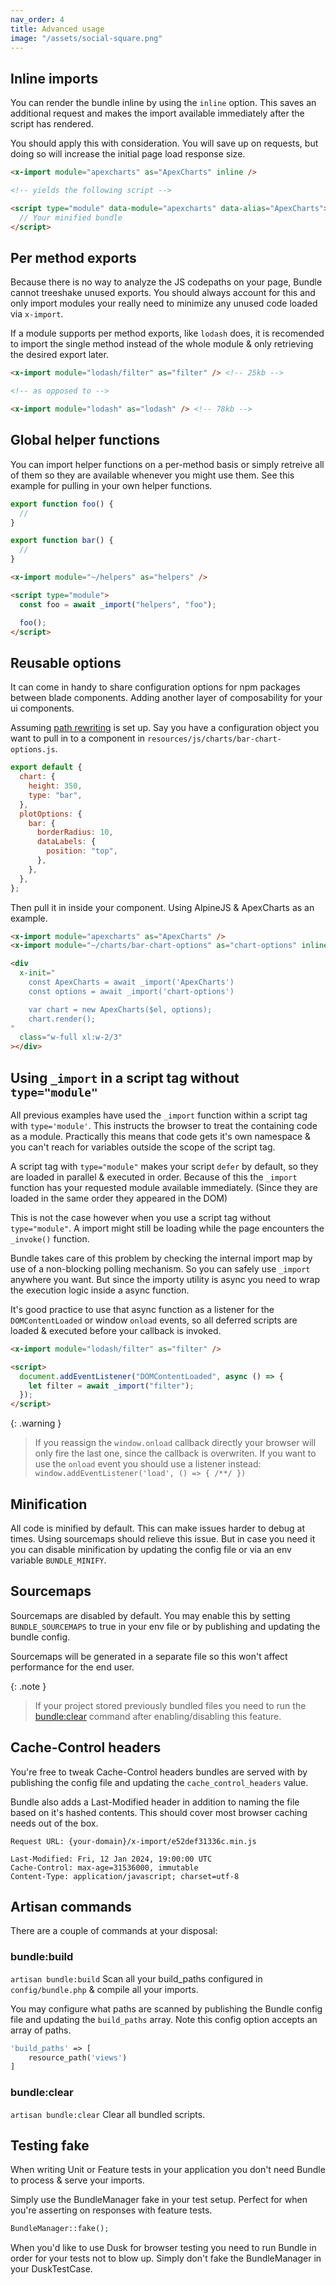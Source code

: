 ```yaml
---
nav_order: 4
title: Advanced usage
image: "/assets/social-square.png"
---
```


## Inline imports

You can render the bundle inline by using the `inline` option. This saves an additional request and makes the import available immediately after the script has rendered.

You should apply this with consideration. You will save up on requests, but doing so will increase the initial page load response size.

```html
<x-import module="apexcharts" as="ApexCharts" inline />

<!-- yields the following script -->

<script type="module" data-module="apexcharts" data-alias="ApexCharts">
  // Your minified bundle
</script>
```

## Per method exports

Because there is no way to analyze the JS codepaths on your page, Bundle cannot treeshake unused exports.
You should always account for this and only import modules your really need to minimize any unused code loaded via `x-import`.

If a module supports per method exports, like `lodash` does, it is recomended to import the single method instead of the whole module & only retrieving the desired export later.

```html
<x-import module="lodash/filter" as="filter" /> <!-- 25kb -->

<!-- as opposed to -->

<x-import module="lodash" as="lodash" /> <!-- 78kb -->
```

## Global helper functions

You can import helper functions on a per-method basis or simply retreive all of them so they are available whenever you might use them. See this example for pulling in your own helper functions.

```javascript
export function foo() {
  //
}

export function bar() {
  //
}
```

```html
<x-import module="~/helpers" as="helpers" />

<script type="module">
  const foo = await _import("helpers", "foo");

  foo();
</script>
```

## Reusable options

It can come in handy to share configuration options for npm packages between blade components. Adding another layer of composability for your ui components.

Assuming [path rewriting](https://laravel-bundle.dev/local-modules.html) is set up. Say you have a configuration object you want to pull in to a component in `resources/js/charts/bar-chart-options.js`.

```javascript
export default {
  chart: {
    height: 350,
    type: "bar",
  },
  plotOptions: {
    bar: {
      borderRadius: 10,
      dataLabels: {
        position: "top",
      },
    },
  },
};
```

Then pull it in inside your component. Using AlpineJS & ApexCharts as an example.

```html
<x-import module="apexcharts" as="ApexCharts" />
<x-import module="~/charts/bar-chart-options" as="chart-options" inline />

<div
  x-init="
    const ApexCharts = await _import('ApexCharts')
    const options = await _import('chart-options')

    var chart = new ApexCharts($el, options);
    chart.render();
"
  class="w-full xl:w-2/3"
></div>
```

## Using `_import` in a script tag without `type="module"`

All previous examples have used the `_import` function within a script tag with `type='module'`. This instructs the browser to treat the containing code as a module. Practically this means that code gets it's own namespace & you can't reach for variables outside the scope of the script tag.

A script tag with `type="module"` makes your script `defer` by default, so they are loaded in parallel & executed in order. Because of this the `_import` function has your requested module available immediately. (Since they are loaded in the same order they appeared in the DOM)

This is not the case however when you use a script tag without `type="module"`. A import might still be loading while the page encounters the `_invoke()` function.

Bundle takes care of this problem by checking the internal import map by use of a non-blocking polling mechanism. So you can safely use `_import` anywhere you want. But since the importy utility is async you need to wrap the execution logic inside a async function.

It's good practice to use that async function as a listener for the `DOMContentLoaded` or window `onload` events, so all deferred scripts are loaded & executed before your callback is invoked.

```html
<x-import module="lodash/filter" as="filter" />

<script>
  document.addEventListener("DOMContentLoaded", async () => {
    let filter = await _import("filter");
  });
</script>
```

{: .warning }

> If you reassign the `window.onload` callback directly your browser will only fire the last one, since the callback is overwriten. If you want to use the `onload` event you should use a listener instead: `window.addEventListener('load', () => { /**/ })`

## Minification

All code is minified by default. This can make issues harder to debug at times. Using sourcemaps should relieve this issue. But in case you need it you can disable minification by updating the config file or via an env variable `BUNDLE_MINIFY`.

## Sourcemaps

Sourcemaps are disabled by default. You may enable this by setting `BUNDLE_SOURCEMAPS` to true in your env file or by publishing and updating the bundle config.

Sourcemaps will be generated in a separate file so this won't affect performance for the end user.

{: .note }

> If your project stored previously bundled files you need to run the [bundle:clear](https://laravel-bundle.dev/advanced-usage.html#artisan-bundleclear) command after enabling/disabling this feature.

## Cache-Control headers

You're free to tweak Cache-Control headers bundles are served with by publishing the config file and updating the `cache_control_headers` value.

Bundle also adds a Last-Modified header in addition to naming the file based on it's hashed contents. This should cover most browser caching needs out of the box.

```
Request URL: {your-domain}/x-import/e52def31336c.min.js

Last-Modified: Fri, 12 Jan 2024, 19:00:00 UTC
Cache-Control: max-age=31536000, immutable
Content-Type: application/javascript; charset=utf-8
```

## Artisan commands

There are a couple of commands at your disposal:

### bundle:build

`artisan bundle:build` Scan all your build_paths configured in `config/bundle.php` & compile all your imports.

You may configure what paths are scanned by publishing the Bundle config file and updating the `build_paths` array. Note this config option accepts an array of paths.

```php
'build_paths' => [
    resource_path('views')
]
```

### bundle:clear

`artisan bundle:clear` Clear all bundled scripts.

## Testing fake

When writing Unit or Feature tests in your application you don't need Bundle to process & serve your imports.

Simply use the BundleManager fake in your test setup. Perfect for when you're asserting on responses with feature tests.

```php
BundleManager::fake();
```

When you'd like to use Dusk for browser testing you need to run Bundle in order for your tests not to blow up. Simply don't fake the BundleManager in your DuskTestCase.
